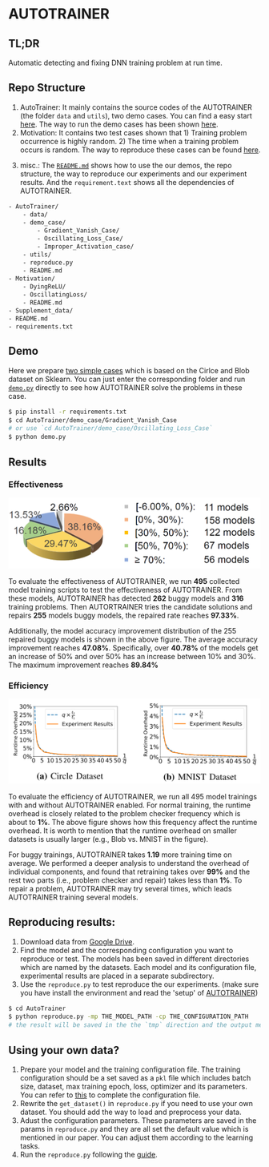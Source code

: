 # AUTOTRAINER

## TL;DR

Automatic detecting and fixing DNN training problem at run time.

## Repo Structure

1. AutoTrainer: It mainly contains the source codes of the AUTOTRAINER (the folder `data` and `utils`), two demo cases. You can find a easy start [here](./AutoTrainer/README.md). The way to run the demo cases has been shown [here](#Demo).
2. Motivation: It contains two test cases shown that 1) Training problem occurrence is highly random. 2) The time when a training problem occurs is random. The way to reproduce these cases can be found [here](./Motivation/README.md).
<!-- 3. Rebuttal: It contains the required experiments and corresponding results. We also explain for the detailed questions in [`Rebuttle.md`](./Rebuttal/Rebuttal.md). You can find most of detailed information about the experiments [here](./Rebuttal/README.md) -->
3. misc.: The [`README.md`](./README.md) shows how to use the our demos, the repo structure, the way to reproduce our experiments and our experiment results. And the `requirement.text` shows all the dependencies of AUTOTRAINER.

```
- AutoTrainer/                 
    - data/    
    - demo_case/  
        - Gradient_Vanish_Case/
        - Oscillating_Loss_Case/
        - Improper_Activation_case/
    - utils/         
    - reproduce.py             
    - README.md                  
- Motivation/                      
    - DyingReLU/
    - OscillatingLoss/
    - README.md
- Supplement_data/
- README.md
- requirements.txt
```


## Demo

Here we prepare [two simple cases](./AutoTrainer/demo_case) which is based on the Cirlce and Blob dataset on Sklearn. You can just enter the corresponding folder and run [`demo.py`](./AutoTrainer/demo_case/Gradient_Vanish_Case/demo.py) directly to see how AUTOTRAINER solve the problems in these case.

```bash
$ pip install -r requirements.txt
$ cd AutoTrainer/demo_case/Gradient_Vanish_Case
# or use `cd AutoTrainer/demo_case/Oscillating_Loss_Case`
$ python demo.py
```


## Results

### Effectiveness
![avatar](https://github.com/shiningrain/tmpfigure/blob/master/TDSC/Figure3.png)

To evaluate the effectiveness of AUTOTRAINER, we run **495** collected model training scripts to test the effectiveness of AUTOTRAINER. From these models, AUTOTRAINER has detected **262** buggy models and **316** training problems. 
Then AUTORTRAINER tries the candidate solutions and repairs **255** models buggy models, the repaired rate reaches **97.33%**. 

Additionally, the model accuracy improvement distribution of the 255 repaired buggy models is shown in the above figure. The average accuracy improvement reaches **47.08%**. Specifically, over **40.78%** of the models get an increase of
50% and over 50% has an increase between 10% and 30%. The maximum improvement reaches **89.84%**


### Efficiency
![avatar](https://github.com/shiningrain/tmpfigure/blob/master/ICSE21/Figure4.png)

To evaluate the efficiency of AUTOTRAINER, we run all 495 model trainings with and without AUTOTRAINER enabled. 
For normal training, the runtime overhead is closely related to the problem checker frequency which is about to **1%**. The above figure shows how this frequency affect the runtime overhead. It is worth to mention that the runtime overhead on smaller datasets is usually larger (e.g., Blob vs. MNIST in the figure).

For buggy trainings, AUTOTRAINER takes **1.19** more training time on average. We performed a deeper analysis to understand the overhead of individual components, and found that retraining takes over **99%** and the rest two parts (i.e., problem checker and repair) takes less than **1%**. To repair a problem, AUTOTRAINER may try several times, which leads AUTOTRAINER training several models.


## Reproducing results:

1. Download data from [Google Drive](https://drive.google.com/file/d/1AnzEwQZtKXAXA6jo4xGdhRLuAjnUFMLd/view?usp=sharing).
2. Find the model and the corresponding configuration you want to reproduce or test. The models has been saved in different directories which are named by the datasets. Each model and its configuration file, experimental results are placed in a separate subdirectory.
3. Use the `reproduce.py` to test reproduce the our experiments. (make sure you have install the environment and read the 'setup' of [AUTOTRAINER](./AutoTrainer/README.md))

```bash
$ cd AutoTrainer
$ python reproduce.py -mp THE_MODEL_PATH -cp THE_CONFIGURATION_PATH
# the result will be saved in the the `tmp` direction and the output message will be shown on the terminal.
```

## Using your own data?

1. Prepare your model and the training configuration file. The training configuration should be a set saved as a `pkl` file which includes batch size, dataset, max training epoch, loss, optimizer and its parameters. You can refer to [this](./AutoTrainer/demo_case/Gradient_Vanish_Case/config.pkl) to complete the configuration file.
2. Rewrite the `get_dataset()` in `reproduce.py` if you need to use your own dataset. You should add the way to load and preprocess your data.
3. Adust the configuration parameters. These parameters are saved in the params in `reproduce.py` and they are all set the default value which is mentioned in our paper. You can adjust them according to the learning tasks.
4. Run the `reproduce.py` following the [guide](#reproducing-results).
